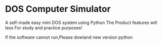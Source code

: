 # DOS Computer Simulator
A self-made easy mini DOS system using Python
The Product features will less
For study and practice purposes!

If the software cannot run,Please dowland new version python
